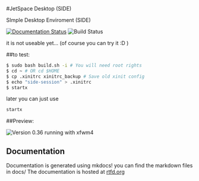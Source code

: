 #JetSpace Desktop (SIDE)

SImple Desktop Enviroment (SIDE)

[![Documentation Status](https://readthedocs.org/projects/side/badge/?version=latest)](https://readthedocs.org/projects/side/?badge=latest)
![Build Status](https://travis-ci.org/jetspace/desktop.svg)

it is not useable yet... (of course you can try it :D )

##to test:


```bash
$ sudo bash build.sh -i # You will need root rights
$ cd ~ # OR cd $HOME
$ cp .xinitrc xinitrc_backup # Save old xinit config
$ echo "side-session" > .xinitrc
$ startx
```
later you can just use
```bash
startx
```

##Preview:

![Version 0.36](http://s7.postimg.org/x472b6pmz/side_0_36.png  "Screenshot Version 0.36 with XFWM4")
running with xfwm4

## Documentation

 Documentation is generated using mkdocs! you can find the markdown files in docs/
 The documentation is hosted at [rtfd.org](http://side.rtfd.org/)
